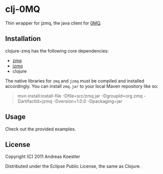 # clj-0MQ #

Thin wrapper for jzmq, the java client for [0MQ](http://www.zeromq.org/).

## Installation ##

clojure-zmq has the following core dependencies:

 * [zmq](http://github.com/zeromq)
 * [jzmq](http://github.com/zeromq/jzmq) 
 * clojure
 
The native libraries for `zmq` and `jzmq` must be compiled and installed accordingly. You can install `zmq.jar` to your local Maven repository like so:

> mvn install:install-file -Dfile=src/zmq.jar -DgroupId=org.zmq -DartifactId=jzmq -Dversion=1.0.0 -Dpackaging=jar

## Usage ##

Check out the provided examples.

## License

Copyright (C) 2011 Andreas Koestler

Distributed under the Eclipse Public License, the same as Clojure.